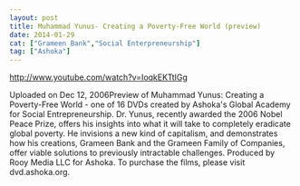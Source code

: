 ```yaml
---
layout: post
title: Muhammad Yunus- Creating a Poverty-Free World (preview)
date: 2014-01-29
cat: ["Grameen Bank","Social Enterpreneurship"]
tag: ["Ashoka"]
---
```


http://www.youtube.com/watch?v=IoqkEKTtIGg

Uploaded on Dec 12, 2006Preview of Muhammad Yunus: Creating a Poverty-Free World - one of 16 DVDs created by Ashoka's Global Academy for Social Entrepreneurship. Dr. Yunus, recently awarded the 2006 Nobel Peace Prize, offers his insights into what it will take to completely eradicate global poverty. He invisions a new kind of capitalism, and demonstrates how his creations, Grameen Bank and the Grameen Family of Companies, offer viable solutions to previously intractable challenges. Produced by Rooy Media LLC for Ashoka. To purchase the films, please visit dvd.ashoka.org.